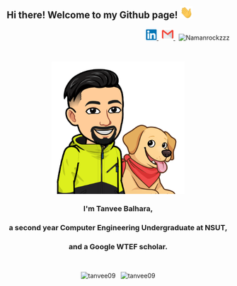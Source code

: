 ## Hi there!  Welcome to my Github page! <img src="images/Hi.gif" width="29px">  
<p align="right">
  <a href="https://www.linkedin.com/in/namantaneja123/">
    <img alt="Naman Taneja | Linkedin" width="24px" src="images/Linkedin.svg" />
  </a> &nbsp;
  <a href="mailto:naman.taneja123@gmail.com">
    <img alt="Naman Taneja | Gmail" width="26px" src="images/Gmail.svg" />
  </a> &nbsp;
  <img src="https://komarev.com/ghpvc/?username=Namanrockzzz&label=Profile%20views&color=0e75b6&style=flat" alt="Namanrockzzz" height="24px"/>
</p> 
<br/>
<p align="center">
<img src="images/naman.png" width="300px" align="center">
</p>
  
<h3 align="center">
I'm Tanvee Balhara, 
</h3>
<h3 align="center">
a second year Computer Engineering Undergraduate at NSUT,
</h3>
<h3 align="center">
and a Google WTEF scholar.
</h3>

<!--  
- 🔭 I’m currently working on a Web Development project
- 🌱 I’m currently learning Machine Learning
- 🤔 I’m looking forward to learning App Development -->

  
  
<br/>  

<p align="center"><img src="https://github-readme-stats.vercel.app/api/top-langs?username=tanvee09&show_icons=true&locale=en&layout=compact" alt="tanvee09" height="150"/> &nbsp; <img src="https://github-readme-stats.vercel.app/api?username=tanvee09&show_icons=true&locale=en&count_private=true&hide=issues" alt="tanvee09" height="150"/></p>
